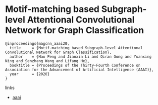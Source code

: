 # Motif-matching based Subgraph-level Attentional Convolutional Network for Graph Classification

```
@inproceedings{magcnn_aaai20,
  title     = {Motif-matching based Subgraph-level Attentional Convolutional Network for Graph Classification},
  author    = {Hao Peng and Jianxin Li and Qiran Gong and Yuanxing Ning and Senzhang Wang and Lifang He},
  booktitle = {Proceedings of the Thirty-Fourth Conference on Association for the Advancement of Artificial Intelligence (AAAI)},
  year      = {2020}
}
```

links
- [aaai](https://aaai.org/Papers/AAAI/2020GB/AAAI-PengH.4387.pdf)
